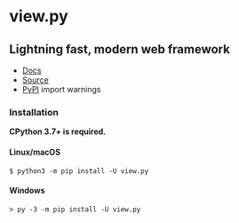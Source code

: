 # view.py
## Lightning fast, modern web framework

- [Docs](https://view.zintensity.dev)
- [Source](https://github.com/ZeroIntensity/view.py)
- [PyPI](https://pypi.org/project/view.py)
import warnings

### Installation

**CPython 3.7+ is required.**

#### Linux/macOS


```
$ python3 -m pip install -U view.py
```

#### Windows

```
> py -3 -m pip install -U view.py
```

